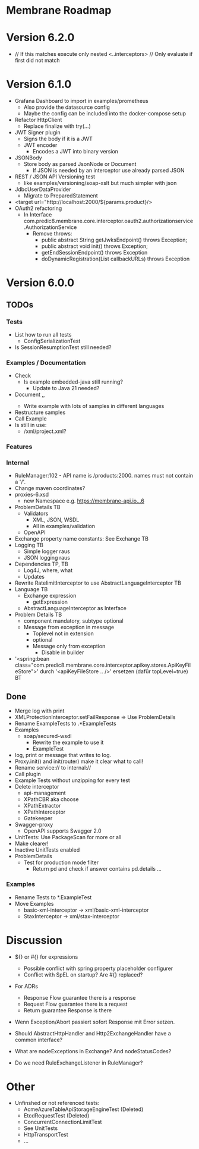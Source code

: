 # Membrane Roadmap

# Version 6.2.0

- <choose>
     <case test=""> // If this matches execute only nested
        <..interceptors>
     </case> 
     <case test=""></case> // Only evaluate if first did not match
     <case test=""></case>
     <otherwise></otherwise>
  </choose>

# Version 6.1.0

- Grafana Dashboard to import in examples/prometheus
  - Also provide the datasource config
  - Maybe the config can be included into the docker-compose setup
- Refactor HttpClient
  - Replace finalize with try(...)
- JWT Signer plugin
  - Signs the body if it is a JWT
  - JWT encoder
    - Encodes a JWT into binary version
- JSONBody 
  - Store body as parsed JsonNode or Document
    - If JSON is needed by an interceptor use already parsed JSON
- REST / JSON API Versioning test
  - like examples/versioning/soap-xslt but much simpler with json
- JdbcUserDataProvider
  - Migrate to PreparedStatement
- <target url="http://localhost:2000/${params.product}/>
- OAuth2 refactoring
  - In Interface com.predic8.membrane.core.interceptor.oauth2.authorizationservice.AuthorizationService
    - Remove throws:
      - public abstract String getJwksEndpoint() throws Exception;
      - public abstract void init() throws Exception;
      - getEndSessionEndpoint() throws Exception
      - doDynamicRegistration(List<String> callbackURLs) throws Exception

# Version 6.0.0

## TODOs

### Tests
- List how to run all tests
  - ConfigSerializationTest
- Is SessionResumptionTest still needed?

### Examples / Documentation
- Check
  - Is example embedded-java still running?
    - Update to Java 21 needed?
- Document <if>,<call>,<destination>
  - Write example with lots of samples in different languages
- Restructure samples
- Call Example
- Is still in use:
  - /xml/project.xml?
  
### Features


### Internal
- RuleManager:102 - API name is /products:2000. <api> names must not contain a '/'.
- Change maven coordinates?
- proxies-6.xsd
  - new Namespace e.g. https://membrane-api.io...6
- ProblemDetails TB
  - Validators
     - XML, JSON, WSDL
     - All in examples/validation
  - OpenAPI
- Exchange property name constants: See Exchange TB
- Logging TB
  - Simple logger raus
  - JSON logging raus
- Dependencies TP, TB
  - Log4J, where, what
  - Updates
- Rewrite RatelimitInterceptor to use AbstractLanguageInterceptor TB
- Language TB
  - Exchange expression 
    - getExpression
  - AbstractLanguageInterceptor as Interface
- Problem Details TB
  - component mandatory, subtype optional
  - Message from exception in message
    - Toplevel not in extension
    - optional
    - Message only from exception
      - Disable in builder
- '<spring:bean class="com.predic8.membrane.core.interceptor.apikey.stores.ApiKeyFileStore">' 
  durch '<apiKeyFileStore .. />' ersetzen (dafür topLevel=true) BT

## Done
- Merge log with print
- XMLProtectionInterceptor.setFailResponse => Use ProblemDetails
- Rename ExampleTests to .*ExampleTests
- Examples
  - soap/secured-wsdl
    - Rewrite the example to use it
    - ExampleTest
- log, print or message that writes to log.
- Proxy.init() and init(router) make it clear what to call!
- Rename service:// to internal://
- Call plugin
- Example Tests without unzipping for every test
- Delete interceptor
  - api-management
  - XPathCBR aka choose
  - XPathExtractor
  - XPathInterceptor
  - Gatekeeper
- Swagger-proxy
  - OpenAPI supports Swagger 2.0
- UnitTests: Use PackageScan for more or all
- Make <log headerOnly="false"/> clearer!
- Inactive UnitTests enabled
- ProblemDetails
  - Test for production mode filter
    - Return pd and check if answer contains pd.details ...


### Examples
- Rename Tests to *.ExampleTest
- Move Examples
  - basic-xml-interceptor -> xml/basic-xml-interceptor
  - StaxInterceptor -> xml/stax-interceptor


# Discussion

- ${} or #{} for expressions
  - Possible conflict with spring property placeholder configurer
  - Conflict with SpEL on startup? Are #{} replaced?
- For ADRs
  - Response Flow guarantee there is a response 
  - Request Flow guarantee there is a request
  - Return guarantee Response is there

- Wenn Exception/Abort passiert sofort Response mit Error setzen.

- Should AbstractHttpHandler and Http2ExchangeHandler have a common interface?
- What are nodeExceptions in Exchange? And nodeStatusCodes?
- Do we need RuleExchangeListener in RuleManager?

# Other

- Unfinshed or not referenced tests:
  - AcmeAzureTableApiStorageEngineTest (Deleted)
  - EtcdRequestTest (Deleted)
  - ConcurrentConnectionLimitTest
  - See UnitTests
  - HttpTransportTest
  - ...